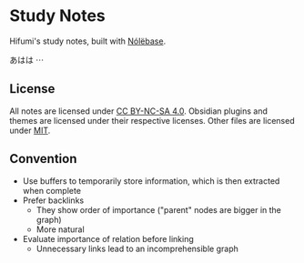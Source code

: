 # Study Notes

Hifumi's study notes, built with [Nólëbase](https://github.com/nolebase/nolebase).

あはは ⋯

## License

All notes are licensed under [CC BY-NC-SA 4.0](notes/LICENSE).
Obsidian plugins and themes are licensed under their respective licenses.
Other files are licensed under [MIT](LICENSE).

## Convention

- Use buffers to temporarily store information, which is then extracted when complete
- Prefer backlinks
	- They show order of importance ("parent" nodes are bigger in the graph)
	- More natural
- Evaluate importance of relation before linking
	- Unnecessary links lead to an incomprehensible graph